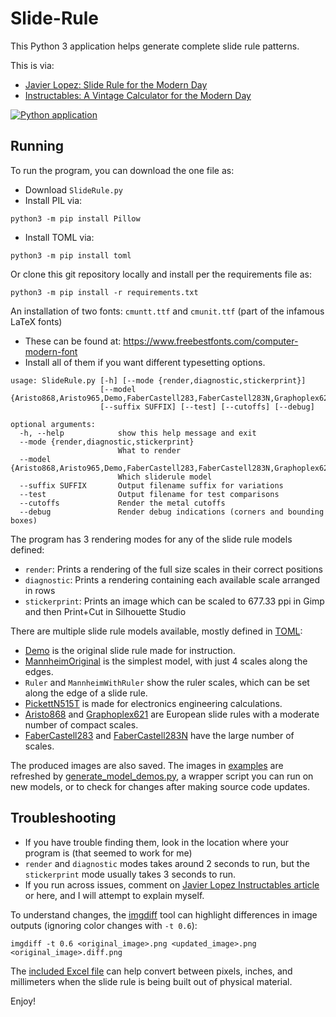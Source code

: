# Slide-Rule

This Python 3 application helps generate complete slide rule patterns.

This is via:
- [Javier Lopez: Slide Rule for the Modern Day](https://jlopezengineer.com/home/sliderule)
- [Instructables: A Vintage Calculator for the Modern Day](https://www.instructables.com/Slide-Rule-for-the-Modern-Day/)

[![Python application](https://github.com/briantrice/Slide-Rule/actions/workflows/python-app.yml/badge.svg)](https://github.com/briantrice/Slide-Rule/actions/workflows/python-app.yml)

## Running
To run the program, you can download the one file as:
- Download `SlideRule.py`
- Install PIL via:
```shell
python3 -m pip install Pillow
```
- Install TOML via:
```shell
python3 -m pip install toml
```

Or clone this git repository locally and install per the requirements file as:
```shell
python3 -m pip install -r requirements.txt
```

An installation of two fonts: `cmuntt.ttf` and `cmunit.ttf` (part of the infamous LaTeX fonts)
  - These can be found at: https://www.freebestfonts.com/computer-modern-font
  - Install all of them if you want different typesetting options.

```wp-cli
usage: SlideRule.py [-h] [--mode {render,diagnostic,stickerprint}]
                    [--model {Aristo868,Aristo965,Demo,FaberCastell283,FaberCastell283N,Graphoplex621,MannheimOriginal,MannheimWithRuler,PickettN515T,Ruler}]
                    [--suffix SUFFIX] [--test] [--cutoffs] [--debug]

optional arguments:
  -h, --help            show this help message and exit
  --mode {render,diagnostic,stickerprint}
                        What to render
  --model {Aristo868,Aristo965,Demo,FaberCastell283,FaberCastell283N,Graphoplex621,MannheimOriginal,MannheimWithRuler,PickettN515T,Ruler}
                        Which sliderule model
  --suffix SUFFIX       Output filename suffix for variations
  --test                Output filename for test comparisons
  --cutoffs             Render the metal cutoffs
  --debug               Render debug indications (corners and bounding boxes)
```

The program has 3 rendering modes for any of the slide rule models defined:
- `render`: Prints a rendering of the full size scales in their correct positions
- `diagnostic`: Prints a rendering containing each available scale arranged in rows
- `stickerprint`: Prints an image which can be scaled to 677.33 ppi in Gimp and then Print+Cut in Silhouette Studio

There are multiple slide rule models available, mostly defined in [TOML](https://toml.io):
- [Demo](examples/Model-Demo.toml) is the original slide rule made for instruction.
- [MannheimOriginal](examples/Model-MannheimOriginal.toml) is the simplest model, with just 4 scales along the edges.
- `Ruler` and `MannheimWithRuler` show the ruler scales, which can be set along the edge of a slide rule.
- [PickettN515T](examples/Model-PickettN515T.toml) is made for electronics engineering calculations.
- [Aristo868](examples/Model-Aristo868.toml) and [Graphoplex621](examples/Model-Graphoplex621.toml) are European slide rules with a moderate number of compact scales.
- [FaberCastell283](examples/Model-FaberCastell283.toml) and [FaberCastell283N](examples/Model-FaberCastell283N.toml) have the large number of scales.

The produced images are also saved. The images in [examples](examples) are refreshed by [generate_model_demos.py](generate_model_demos.py), a wrapper script you can run on new models, or to check for changes after making source code updates.

## Troubleshooting
- If you have trouble finding them, look in the location where your program is (that seemed to work for me)
- `render` and `diagnostic` modes takes around 2 seconds to run, but the `stickerprint` mode usually takes 3 seconds to run.
- If you run across issues, comment on [Javier Lopez Instructables article](https://www.instructables.com/Slide-Rule-for-the-Modern-Day/) or here, and I will attempt to explain myself.

To understand changes, the [imgdiff](https://github.com/n7olkachev/imgdiff) tool can highlight differences in image outputs (ignoring color changes with `-t 0.6`):
```shell
imgdiff -t 0.6 <original_image>.png <updated_image>.png <original_image>.diff.png
```

The [included Excel file](Slide%20Rule%20Proportion%20Calculator%20(Autosaved).xlsx) can help convert between pixels, inches, and millimeters when the slide rule is being built out of physical material.

Enjoy!
